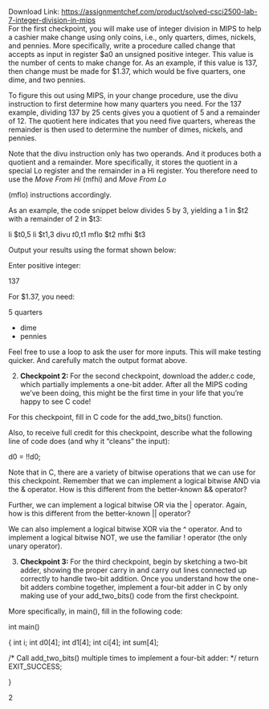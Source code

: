 Download Link: https://assignmentchef.com/product/solved-csci2500-lab-7-integer-division-in-mips
<br>
For the first checkpoint, you will make use of integer division in MIPS to help a cashier make change using only coins, i.e., only quarters, dimes, nickels, and pennies. More specifically, write a procedure called change that accepts as input in register $a0 an unsigned positive integer. This value is the number of cents to make change for. As an example, if this value is 137, then change must be made for $1.37, which would be five quarters, one dime, and two pennies.

To figure this out using MIPS, in your change procedure, use the divu instruction to first determine how many quarters you need. For the 137 example, dividing 137 by 25 cents gives you a quotient of 5 and a remainder of 12. The quotient here indicates that you need five quarters, whereas the remainder is then used to determine the number of dimes, nickels, and pennies.

Note that the divu instruction only has two operands. And it produces both a quotient and a remainder. More specifically, it stores the quotient in a special Lo register and the remainder in a Hi register. You therefore need to use the <em>Move From Hi </em>(mfhi) and <em>Move From Lo</em>

(mflo) instructions accordingly.

As an example, the code snippet below divides 5 by 3, yielding a 1 in $t2 with a remainder of 2 in $t3:

li $t0,5 li $t1,3 divu $t0,$t1 mflo $t2 mfhi $t3

Output your results using the format shown below:

Enter positive integer:

137

For $1.37, you need:

5 quarters

<ul>

 <li>dime</li>

 <li>pennies</li>

</ul>

Feel free to use a loop to ask the user for more inputs. This will make testing quicker. And carefully match the output format above.

<ol start="2">

 <li><strong>Checkpoint 2: </strong>For the second checkpoint, download the adder.c code, which partially implements a one-bit adder. After all the MIPS coding we’ve been doing, this might be the first time in your life that you’re happy to see C code!</li>

</ol>

For this checkpoint, fill in C code for the add_two_bits() function.

Also, to receive full credit for this checkpoint, describe what the following line of code does (and why it “cleans” the input):

d0 = !!d0;

Note that in C, there are a variety of bitwise operations that we can use for this checkpoint. Remember that we can implement a logical bitwise AND via the &amp; operator. How is this different from the better-known &amp;&amp; operator?

Further, we can implement a logical bitwise OR via the | operator. Again, how is this different from the better-known || operator?

We can also implement a logical bitwise XOR via the ^ operator. And to implement a logical bitwise NOT, we use the familiar ! operator (the only unary operator).

<ol start="3">

 <li><strong>Checkpoint 3: </strong>For the third checkpoint, begin by sketching a two-bit adder, showing the proper carry in and carry out lines connected up correctly to handle two-bit addition. Once you understand how the one-bit adders combine together, implement a four-bit adder in C by only making use of your add_two_bits() code from the first checkpoint.</li>

</ol>

More specifically, in main(), fill in the following code:

int main()

{ int i; int d0[4]; int d1[4]; int ci[4]; int sum[4];

/* Call add_two_bits() multiple times to implement a four-bit adder: */ return EXIT_SUCCESS;

}

2